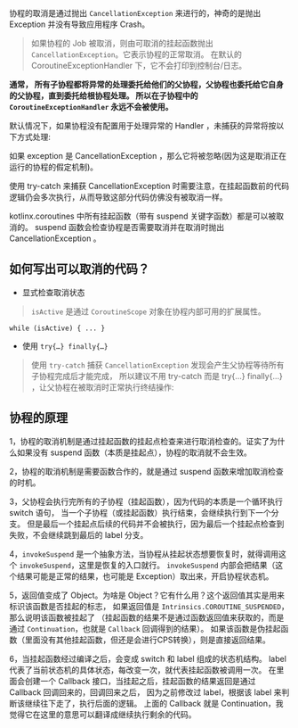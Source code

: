 协程的取消是通过抛出 `CancellationException` 来进行的，神奇的是抛出 Exception 并没有导致应用程序 Crash。

>如果协程的 Job 被取消，则由可取消的挂起函数抛出 `CancellationException`。它表示协程的正常取消。
在默认的 CoroutineExceptionHandler 下，它不会打印到控制台/日志。

**通常， 所有子协程都将异常的处理委托给他们的父协程，父协程也委托给它自身的父协程，直到委托给根协程处理。
所以在子协程中的 `CoroutineExceptionHandler` 永远不会被使用。**

默认情况下，如果协程没有配置用于处理异常的 Handler ，未捕获的异常将按以下方式处理:

如果 exception 是 CancellationException ，那么它将被忽略(因为这是取消正在运行的协程的假定机制)。

使用 try-catch 来捕获 CancellationException 时需要注意，在挂起函数前的代码逻辑仍会多次执行，从而导致这部分代码仿佛没有被取消一样。

kotlinx.coroutines 中所有挂起函数（带有 suspend 关键字函数）都是可以被取消的。
suspend 函数会检查协程是否需要取消并在取消时抛出 CancellationException 。

## 如何写出可以取消的代码？

- 显式检查取消状态

>`isActive` 是通过 `CoroutineScope` 对象在协程内部可用的扩展属性。

```
while (isActive) { ... }
```

- 使用 `try{…} finally{…}`

>使用 `try-catch` 捕获 `CancellationException` 发现会产生父协程等待所有子协程完成后才能完成，
所以建议不用 try-catch 而是 try{…} finally{…} ，让父协程在被取消时正常执行终结操作:

## 协程的原理

1，协程的取消机制是通过挂起函数的挂起点检查来进行取消检查的。证实了为什么如果没有 suspend 函数（本质是挂起点），协程的取消就不会生效。

2，协程的取消机制是需要函数合作的，就是通过 suspend 函数来增加取消检查的时机。

3，父协程会执行完所有的子协程（挂起函数），因为代码的本质是一个循环执行 switch 语句， 当一个子协程（或挂起函数）执行结束，会继续执行到下一个分支。
但是最后一个挂起点后续的代码并不会被执行，因为最后一个挂起点检查到失败，不会继续跳到最后的 label 分支。

4，`invokeSuspend` 是一个抽象方法，当协程从挂起状态想要恢复时，就得调用这个 `invokeSuspend`，这里是恢复的入口就行。
`invokeSuspend` 内部会把结果（这个结果可能是正常的结果，也可能是 Exception）取出来，开启协程状态机。

5，返回值变成了 Object。为啥是 Object？它有什么用？这个返回值其实是用来标识该函数是否挂起的标志，
如果返回值是 `Intrinsics.COROUTINE_SUSPENDED`，那么说明该函数被挂起了
（挂起函数的结果不是通过函数返回值来获取的，而是通过 `Continuation`，也就是 `Callback` 回调得到的结果）。
如果该函数是伪挂起函数（里面没有其他挂起函数，但还是会进行CPS转换），则是直接返回结果。

6，当挂起函数经过编译之后，会变成 switch 和 label 组成的状态机结构。
label 代表了当前状态机的具体状态，每改变一次，就代表挂起函数被调用一次。
在里面会创建一个 Callback 接口，当挂起之后，挂起函数的结果返回是通过 Callback 回调回来的，回调回来之后，
因为之前修改过 label，根据该 label 来判断该继续往下走了，执行后面的逻辑。
上面的 Callback 就是 Continuation，我觉得它在这里的意思可以翻译成继续执行剩余的代码。




